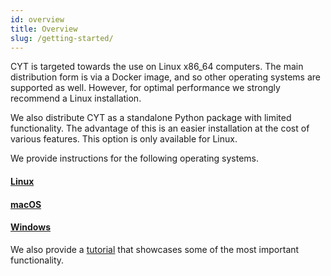 ```yaml
---
id: overview
title: Overview
slug: /getting-started/
---
```


CYT is targeted towards the use on Linux x86_64 computers. The main distribution form is via a Docker image, and so other operating systems are supported as well. However, for optimal performance we strongly recommend a Linux installation.

We also distribute CYT as a standalone Python package with limited functionality. The advantage of this is an easier installation at the cost of various features. This option is only available for Linux.

We provide instructions for the following operating systems.

#### [Linux](./linux)
#### [macOS](./macos)
#### [Windows](./windows)

We also provide a [tutorial](./tutorial) that showcases some of the most important functionality.

